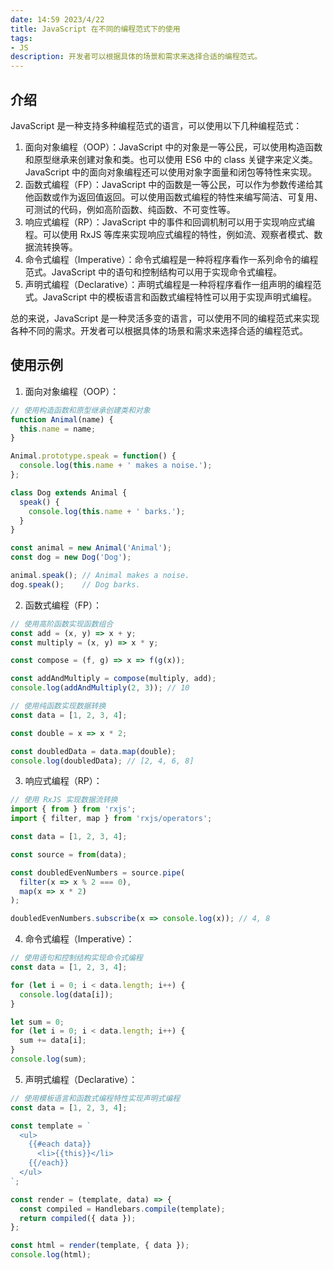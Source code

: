 ```yaml
---
date: 14:59 2023/4/22
title: JavaScript 在不同的编程范式下的使用
tags:
- JS
description: 开发者可以根据具体的场景和需求来选择合适的编程范式。
---
```

## 介绍
JavaScript 是一种支持多种编程范式的语言，可以使用以下几种编程范式：
1. 面向对象编程（OOP）：JavaScript 中的对象是一等公民，可以使用构造函数和原型继承来创建对象和类。也可以使用 ES6 中的 class 关键字来定义类。JavaScript 中的面向对象编程还可以使用对象字面量和闭包等特性来实现。
2. 函数式编程（FP）：JavaScript 中的函数是一等公民，可以作为参数传递给其他函数或作为返回值返回。可以使用函数式编程的特性来编写简洁、可复用、可测试的代码，例如高阶函数、纯函数、不可变性等。
3. 响应式编程（RP）：JavaScript 中的事件和回调机制可以用于实现响应式编程。可以使用 RxJS 等库来实现响应式编程的特性，例如流、观察者模式、数据流转换等。
4. 命令式编程（Imperative）：命令式编程是一种将程序看作一系列命令的编程范式。JavaScript 中的语句和控制结构可以用于实现命令式编程。
5. 声明式编程（Declarative）：声明式编程是一种将程序看作一组声明的编程范式。JavaScript 中的模板语言和函数式编程特性可以用于实现声明式编程。

总的来说，JavaScript 是一种灵活多变的语言，可以使用不同的编程范式来实现各种不同的需求。开发者可以根据具体的场景和需求来选择合适的编程范式。

## 使用示例
1.  面向对象编程（OOP）：
```js
// 使用构造函数和原型继承创建类和对象
function Animal(name) {
  this.name = name;
}

Animal.prototype.speak = function() {
  console.log(this.name + ' makes a noise.');
};

class Dog extends Animal {
  speak() {
    console.log(this.name + ' barks.');
  }
}

const animal = new Animal('Animal');
const dog = new Dog('Dog');

animal.speak(); // Animal makes a noise.
dog.speak();    // Dog barks.
```

2.  函数式编程（FP）：
```js
// 使用高阶函数实现函数组合
const add = (x, y) => x + y;
const multiply = (x, y) => x * y;

const compose = (f, g) => x => f(g(x));

const addAndMultiply = compose(multiply, add);
console.log(addAndMultiply(2, 3)); // 10

// 使用纯函数实现数据转换
const data = [1, 2, 3, 4];

const double = x => x * 2;

const doubledData = data.map(double);
console.log(doubledData); // [2, 4, 6, 8]
```

3.  响应式编程（RP）：
```js
// 使用 RxJS 实现数据流转换
import { from } from 'rxjs';
import { filter, map } from 'rxjs/operators';

const data = [1, 2, 3, 4];

const source = from(data);

const doubledEvenNumbers = source.pipe(
  filter(x => x % 2 === 0),
  map(x => x * 2)
);

doubledEvenNumbers.subscribe(x => console.log(x)); // 4, 8
```

4.  命令式编程（Imperative）：
```js
// 使用语句和控制结构实现命令式编程
const data = [1, 2, 3, 4];

for (let i = 0; i < data.length; i++) {
  console.log(data[i]);
}

let sum = 0;
for (let i = 0; i < data.length; i++) {
  sum += data[i];
}
console.log(sum);
```

5.  声明式编程（Declarative）：
```js
// 使用模板语言和函数式编程特性实现声明式编程
const data = [1, 2, 3, 4];

const template = `
  <ul>
    {{#each data}}
      <li>{{this}}</li>
    {{/each}}
  </ul>
`;

const render = (template, data) => {
  const compiled = Handlebars.compile(template);
  return compiled({ data });
};

const html = render(template, { data });
console.log(html);
```